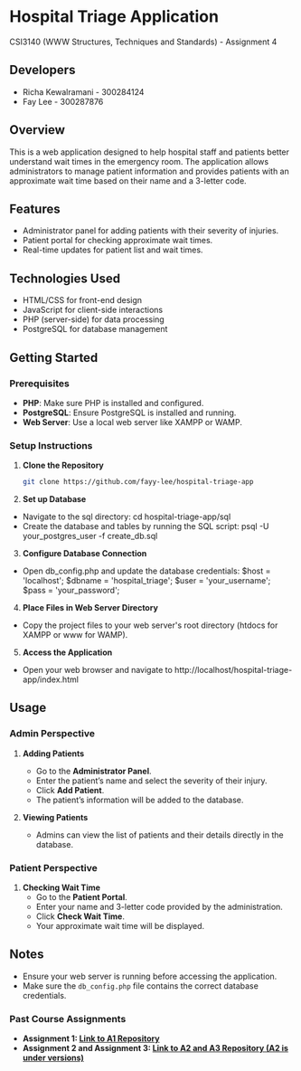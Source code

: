 # Hospital Triage Application

CSI3140 (WWW Structures, Techniques and Standards) - Assignment 4

## Developers
- Richa Kewalramani - 300284124
- Fay Lee - 300287876

## Overview
This is a web application designed to help hospital staff and patients better understand wait times in the emergency room. The application allows administrators to manage patient information and provides patients with an approximate wait time based on their name and a 3-letter code.

## Features
- Administrator panel for adding patients with their severity of injuries.
- Patient portal for checking approximate wait times.
- Real-time updates for patient list and wait times.

## Technologies Used
- HTML/CSS for front-end design
- JavaScript for client-side interactions
- PHP (server-side) for data processing
- PostgreSQL for database management

## Getting Started

### Prerequisites
- **PHP**: Make sure PHP is installed and configured.
- **PostgreSQL**: Ensure PostgreSQL is installed and running.
- **Web Server**: Use a local web server like XAMPP or WAMP.

### Setup Instructions

1. **Clone the Repository**
   ```bash
   git clone https://github.com/fayy-lee/hospital-triage-app

2. **Set up Database**
- Navigate to the sql directory: cd hospital-triage-app/sql
- Create the database and tables by running the SQL script: psql -U your_postgres_user -f create_db.sql

3. **Configure Database Connection**
- Open db_config.php and update the database credentials:
$host = 'localhost';
$dbname = 'hospital_triage';
$user = 'your_username';
$pass = 'your_password';

4. **Place Files in Web Server Directory**
- Copy the project files to your web server's root directory (htdocs for XAMPP or www for WAMP).

5. **Access the Application**
- Open your web browser and navigate to http://localhost/hospital-triage-app/index.html

## Usage

### Admin Perspective
1. **Adding Patients**
   - Go to the **Administrator Panel**.
   - Enter the patient’s name and select the severity of their injury.
   - Click **Add Patient**.
   - The patient’s information will be added to the database.

2. **Viewing Patients**
   - Admins can view the list of patients and their details directly in the database.

### Patient Perspective
1. **Checking Wait Time**
   - Go to the **Patient Portal**.
   - Enter your name and 3-letter code provided by the administration.
   - Click **Check Wait Time**.
   - Your approximate wait time will be displayed.

## Notes
- Ensure your web server is running before accessing the application.
- Make sure the `db_config.php` file contains the correct database credentials.

### Past Course Assignments
- **Assignment 1: [Link to A1 Repository](https://github.com/fayy-lee/portfolio)**
- **Assignment 2 and Assignment 3: [Link to A2 and A3 Repository (A2 is under versions)](https://github.com/fayy-lee/yatzygame)**
